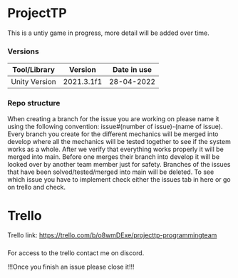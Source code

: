 # ProjectTP
This is a untiy game in progress, more detail will be added over time.


### Versions
|Tool/Library     | Version      | Date in use |
|:---------------:|:------------:|:-----------:|
|Unity Version    |2021.3.1f1    | 28-04-2022  |


### Repo structure
When creating a branch for the issue you are working on please name it using the following convention: issue#(number of issue)-(name of issue).
Every branch you create for the different mechanics will be merged into develop where all the mechanics will be tested together to see if the system works as a whole.
After we verify that everything works properly it will be merged into main. Before one merges their branch into develop it will be looked over by another team member just for safety. Branches of the issues that have been solved/tested/merged into main will be deleted.
To see which issue you have to implement check either the issues tab in here or go on trello and check.

# Trello
Trello link: https://trello.com/b/o8wmDExe/projecttp-programmingteam
###
For access to the trello contact me on discord.


!!!Once you finish an issue please close it!!!
